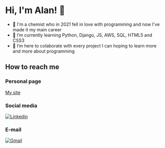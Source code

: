 # Hi, I'm Alan! 👋

- 👀 I'm a chemist who in 2021 fell in love with programming and now I've made it my main career
- 🌱 I’m currently learning Python, Django, JS, AWS, SQL, HTML5 and CSS3
- 💞️ I’m here to colaborate with every project I can hoping to learn more and more about programming

## How to reach me

### Personal page
  [My site](https://alanmf.com)
  
### Social media
[![Linkedin](https://img.shields.io/badge/LinkedIn-0077B5?style=for-the-badge&logo=linkedin&logoColor=white)](https://www.linkedin.com/in/alan-martins-ferreira/)

### E-mail
[![Gmail](https://img.shields.io/badge/Gmail-D14836?style=for-the-badge&logo=gmail&logoColor=white)](mailto:alanmf.pro@gmail.com)

<!---
VenPoisen/VenPoisen is a ✨ special ✨ repository because its `README.md` (this file) appears on your GitHub profile.
You can click the Preview link to take a look at your changes.
--->
